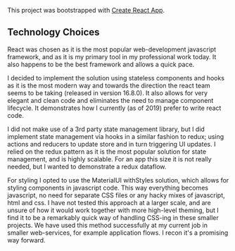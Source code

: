 This project was bootstrapped with [Create React App](https://github.com/facebook/create-react-app).

## Technology Choices

React was chosen as it is the most popular web-development javascript framework, and as it is my primary tool in my professional work today. It also happens to be the best framework and allows a quick pace.

I decided to implement the solution using stateless components and hooks as it is the most modern way and towards the direction the react team seems to be taking (released in version 16.8.0). It also allows for very elegant and clean code and eliminates the need to manage component lifecycle. It demonstrates how I currently (as of 2019) prefer to write react code.

I did not make use of a 3rd party state management library, but I did implement state management via hooks in a similar fashion to redux; using actions and reducers to update store and in turn triggering UI updates. I relied on the redux pattern as it is the most popular solution for state management, and is highly scalable. For an app this size it is not really needed, but I wanted to demonstrate a redux dataflow.

For styling I opted to use the MaterialUI withStyles solution, which allows for styling components in javascript code. This way everything becomes javascript, no need for separate CSS files or any hacky mixes of javascript, html and css. I have not tested this approach at a larger scale, and are unsure of how it would work together with more high-level theming, but I find it to be a remarkably quick way of handling CSS-ing in these smaller projects. We have used this method successfully at my current job in smaller web-services, for example application flows. I recon it's a promising way forward.
